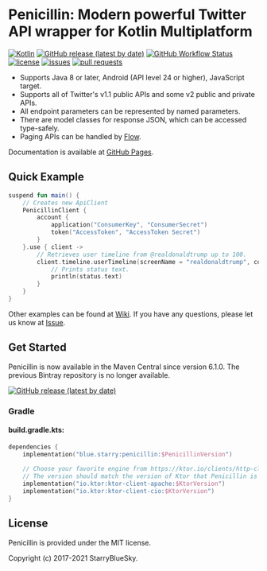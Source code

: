 # Penicillin: Modern powerful Twitter API wrapper for Kotlin Multiplatform

[![Kotlin](https://img.shields.io/badge/Kotlin-1.5-blue.svg)](https://kotlinlang.org)
[![GitHub release (latest by date)](https://img.shields.io/github/v/release/StarryBlueSky/Penicillin)](https://github.com/StarryBlueSky/Penicillin/releases)
[![GitHub Workflow Status](https://img.shields.io/github/workflow/status/StarryBlueSky/Penicillin/Check)](https://github.com/StarryBlueSky/Penicillin)
[![license](https://img.shields.io/github/license/StarryBlueSky/Penicillin.svg)](https://github.com/StarryBlueSky/Penicillin/blob/master/LICENSE)
[![issues](https://img.shields.io/github/issues/StarryBlueSky/Penicillin.svg)](https://github.com/StarryBlueSky/Penicillin/issues)
[![pull requests](https://img.shields.io/github/issues-pr/StarryBlueSky/Penicillin.svg)](https://github.com/StarryBlueSky/Penicillin/pulls)

* Supports Java 8 or later, Android (API level 24 or higher), JavaScript target. 
* Supports all of Twitter's v1.1 public APIs and some v2 public and private APIs. 
* All endpoint parameters can be represented by named parameters.
* There are model classes for response JSON, which can be accessed type-safely.
* Paging APIs can be handled by [Flow](https://kotlinlang.org/docs/flow.html).

Documentation is available at [GitHub Pages](https://starrybluesky.github.io/Penicillin/).  

## Quick Example

```kotlin
suspend fun main() {
    // Creates new ApiClient
    PenicillinClient {
        account {
            application("ConsumerKey", "ConsumerSecret")
            token("AccessToken", "AccessToken Secret")
        }
    }.use { client ->
        // Retrieves user timeline from @realdonaldtrump up to 100.
        client.timeline.userTimeline(screenName = "realdonaldtrump", count = 100).execute().forEach { status ->
            // Prints status text.
            println(status.text)
        }
    }
}
```

Other examples can be found at [Wiki](https://github.com/StarryBlueSky/Penicillin/wiki/Sample). If you have any questions, please let us know at [Issue](https://github.com/StarryBlueSky/Penicillin/issues/new).

## Get Started

Penicillin is now available in the Maven Central since version 6.1.0. The previous Bintray repository is no longer available.

[![GitHub release (latest by date)](https://img.shields.io/github/v/release/StarryBlueSky/Penicillin)](https://github.com/StarryBlueSky/Penicillin/releases)

### Gradle

#### build.gradle.kts:

```kotlin
dependencies {
    implementation("blue.starry:penicillin:$PenicillinVersion")
    
    // Choose your favorite engine from https://ktor.io/clients/http-client/engines.html
    // The version should match the version of Ktor that Penicillin is using.
    implementation("io.ktor:ktor-client-apache:$KtorVersion")
    implementation("io.ktor:ktor-client-cio:$KtorVersion")
}
```

## License

Penicillin is provided under the MIT license.  

Copyright (c) 2017-2021 StarryBlueSky.

